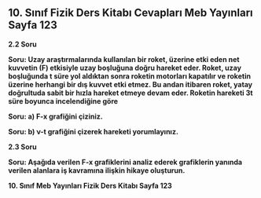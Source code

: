 ## 10. Sınıf Fizik Ders Kitabı Cevapları Meb Yayınları Sayfa 123

**2.2 Soru**

**Soru: Uzay araştırmalarında kullanılan bir roket, üzerine etki eden net kuvvetin (F) etkisiyle uzay boşluğuna doğru hareket eder. Roket, uzay boşluğunda t süre yol aldıktan sonra roketin motorları kapatılır ve roketin üzerine herhangi bir dış kuvvet etki etmez. Bu andan itibaren roket, yatay doğrultuda sabit bir hızla hareket etmeye devam eder. Roketin hareketi 3t süre boyunca incelendiğine göre**

**Soru: a) F-x grafiğini çiziniz.**

**Soru: b) ν-t grafiğini çizerek hareketi yorumlayınız.**

**2.3 Soru**

**Soru: Aşağıda verilen F-x grafiklerini analiz ederek grafiklerin yanında verilen alanlara iş kavramına ilişkin hikaye oluşturun.**

**10. Sınıf Meb Yayınları Fizik Ders Kitabı Sayfa 123**